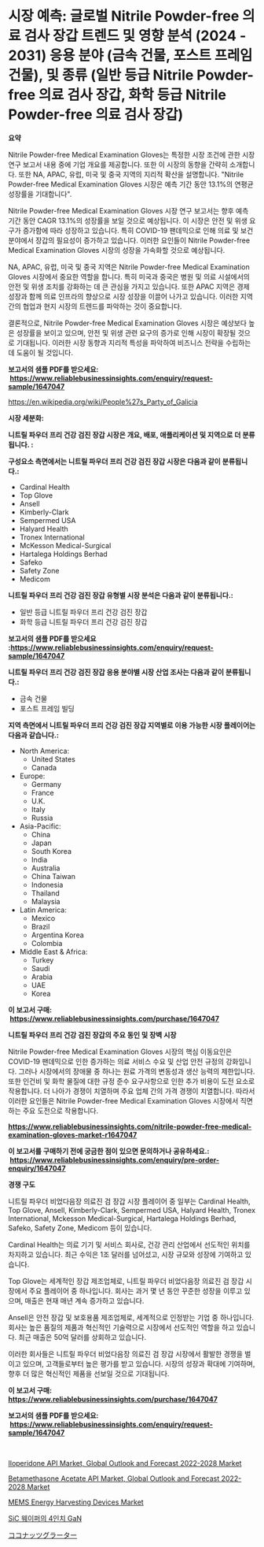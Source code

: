 <p><h1>시장 예측: 글로벌 Nitrile Powder-free 의료 검사 장갑 트렌드 및 영향 분석 (2024 - 2031) 응용 분야 (금속 건물, 포스트 프레임 건물), 및 종류 (일반 등급 Nitrile Powder-free 의료 검사 장갑, 화학 등급 Nitrile Powder-free 의료 검사 장갑)</h1></p><p><strong>요약</strong></p>
<p><p>Nitrile Powder-free Medical Examination Gloves는 특정한 시장 조건에 관한 시장 연구 보고서 내용 중에 기업 개요를 제공합니다. 또한 이 시장의 동향을 간략히 소개합니다. 또한 NA, APAC, 유럽, 미국 및 중국 지역의 지리적 확산을 설명합니다. "Nitrile Powder-free Medical Examination Gloves 시장은 예측 기간 동안 13.1%의 연평균 성장률을 기대합니다".</p><p>Nitrile Powder-free Medical Examination Gloves 시장 연구 보고서는 향후 예측 기간 동안 CAGR 13.1%의 성장률을 보일 것으로 예상됩니다. 이 시장은 안전 및 위생 요구가 증가함에 따라 성장하고 있습니다. 특히 COVID-19 팬데믹으로 인해 의료 및 보건 분야에서 장갑의 필요성이 증가하고 있습니다. 이러한 요인들이 Nitrile Powder-free Medical Examination Gloves 시장의 성장을 가속화할 것으로 예상됩니다.</p><p>NA, APAC, 유럽, 미국 및 중국 지역은 Nitrile Powder-free Medical Examination Gloves 시장에서 중요한 역할을 합니다. 특히 미국과 중국은 병원 및 의료 시설에서의 안전 및 위생 조치를 강화하는 데 큰 관심을 가지고 있습니다. 또한 APAC 지역은 경제 성장과 함께 의료 인프라의 향상으로 시장 성장을 이끌어 나가고 있습니다. 이러한 지역 간의 협업과 현지 시장의 트렌드를 파악하는 것이 중요합니다.</p><p>결론적으로, Nitrile Powder-free Medical Examination Gloves 시장은 예상보다 높은 성장률을 보이고 있으며, 안전 및 위생 관련 요구의 증가로 인해 시장이 확장될 것으로 기대됩니다. 이러한 시장 동향과 지리적 특성을 파악하여 비즈니스 전략을 수립하는 데 도움이 될 것입니다.</p></p>
<p><strong>보고서의 샘플 PDF를 받으세요: &nbsp;<a href="https://www.reliablebusinessinsights.com/enquiry/request-sample/1647047">https://www.reliablebusinessinsights.com/enquiry/request-sample/1647047</a></strong></p>
<p><a href="https://en.wikipedia.org/wiki/People%27s_Party_of_Galicia">https://en.wikipedia.org/wiki/People%27s_Party_of_Galicia</a></p>
<p><strong>시장 세분화:</strong></p>
<p><strong> 니트릴 파우더 프리 건강 검진 장갑 시장은 개요, 배포, 애플리케이션 및 지역으로 더 분류됩니다. :</strong></p>
<p><strong>구성요소 측면에서는 니트릴 파우더 프리 건강 검진 장갑 시장은 다음과 같이 분류됩니다.:</strong></p>
<p><ul><li>Cardinal Health</li><li>Top Glove</li><li>Ansell</li><li>Kimberly-Clark</li><li>Sempermed USA</li><li>Halyard Health</li><li>Tronex International</li><li>McKesson Medical-Surgical</li><li>Hartalega Holdings Berhad</li><li>Safeko</li><li>Safety Zone</li><li>Medicom</li></ul></p>
<p><strong> 니트릴 파우더 프리 건강 검진 장갑 유형별 시장 분석은 다음과 같이 분류됩니다.:</strong></p>
<p><ul><li>일반 등급 니트릴 파우더 프리 건강 검진 장갑</li><li>화학 등급 니트릴 파우더 프리 건강 검진 장갑</li></ul></p>
<p><strong>보고서의 샘플 PDF를 받으세요 :<a href="https://www.reliablebusinessinsights.com/enquiry/request-sample/1647047">https://www.reliablebusinessinsights.com/enquiry/request-sample/1647047</a></strong></p>
<p><strong> 니트릴 파우더 프리 건강 검진 장갑 응용 분야별 시장 산업 조사는 다음과 같이 분류됩니다.:</strong></p>
<p><ul><li>금속 건물</li><li>포스트 프레임 빌딩</li></ul></p>
<p><strong>지역 측면에서 니트릴 파우더 프리 건강 검진 장갑 지역별로 이용 가능한 시장 플레이어는 다음과 같습니다.:</strong></p>
<p><ul>
    <li>
        North America:
        <ul>
            <li>United States</li>
            <li>Canada</li>
        </ul>
    </li>
    <li>
        Europe:
        <ul>
            <li>Germany</li>
            <li>France</li>
            <li>U.K.</li>
            <li>Italy</li>
            <li>Russia</li>
        </ul>
    </li>
    <li>
        Asia-Pacific:
        <ul>
            <li>China</li>
            <li>Japan</li>
            <li>South Korea</li>
            <li>India</li>
            <li>Australia</li>
            <li>China Taiwan</li>
            <li>Indonesia</li>
            <li>Thailand</li>
            <li>Malaysia</li>
        </ul>
    </li>
    <li>
        Latin America:
        <ul>
            <li>Mexico</li>
            <li>Brazil</li>
            <li>Argentina Korea</li>
            <li>Colombia</li>
        </ul>
    </li>
    <li>
        Middle East & Africa:
        <ul>
            <li>Turkey</li>
            <li>Saudi</li>
            <li>Arabia</li>
            <li>UAE</li>
            <li>Korea</li>
        </ul>
    </li>
    </ul></p>
<p><strong>이 보고서 구매: &nbsp;<a href="https://www.reliablebusinessinsights.com/purchase/1647047">https://www.reliablebusinessinsights.com/purchase/1647047</a></strong></p>
<p><strong>니트릴 파우더 프리 건강 검진 장갑의 주요 동인 및 장벽 시장</strong></p>
<p><p>Nitrile Powder-free Medical Examination Gloves 시장의 핵심 이동요인은 COVID-19 팬데믹으로 인한 증가하는 의료 서비스 수요 및 산업 안전 규정의 강화입니다. 그러나 시장에서의 장애물 중 하나는 원료 가격의 변동성과 생산 능력의 제한입니다. 또한 인건비 및 화학 물질에 대한 규정 준수 요구사항으로 인한 추가 비용이 도전 요소로 작용합니다. 더 나아가 경쟁이 치열하며 주요 업체 간의 가격 경쟁이 치열합니다. 따라서 이러한 요인들은 Nitrile Powder-free Medical Examination Gloves 시장에서 직면하는 주요 도전으로 작용합니다.</p></p>
<p><strong><a href="https://www.reliablebusinessinsights.com/nitrile-powder-free-medical-examination-gloves-market-r1647047">https://www.reliablebusinessinsights.com/nitrile-powder-free-medical-examination-gloves-market-r1647047</a></strong></p>
<p><strong>이 보고서를 구매하기 전에 궁금한 점이 있으면 문의하거나 공유하세요.: &nbsp;<a href="https://www.reliablebusinessinsights.com/enquiry/pre-order-enquiry/1647047">https://www.reliablebusinessinsights.com/enquiry/pre-order-enquiry/1647047</a></strong></p>
<p><strong>경쟁 구도</strong></p>
<p><p>니트릴 파우더 비었다음장 의료진 검 장갑 시장 플레이어 중 일부는 Cardinal Health, Top Glove, Ansell, Kimberly-Clark, Sempermed USA, Halyard Health, Tronex International, Mckesson Medical-Surgical, Hartalega Holdings Berhad, Safeko, Safety Zone, Medicom 등이 있습니다.</p><p>Cardinal Health는 의료 기기 및 서비스 회사로, 건강 관리 산업에서 선도적인 위치를 차지하고 있습니다. 최근 수익은 1조 달러를 넘어섰고, 시장 규모와 성장에 기여하고 있습니다.</p><p>Top Glove는 세계적인 장갑 제조업체로, 니트릴 파우더 비었다음장 의료진 검 장갑 시장에서 주요 플레이어 중 하나입니다. 회사는 과거 몇 년 동안 꾸준한 성장을 이루고 있으며, 매출은 현재 매년 계속 증가하고 있습니다.</p><p>Ansell은 안전 장갑 및 보호용품 제조업체로, 세계적으로 인정받는 기업 중 하나입니다. 회사는 높은 품질의 제품과 혁신적인 기술력으로 시장에서 선도적인 역할을 하고 있습니다. 최근 매출은 50억 달러를 상회하고 있습니다.</p><p>이러한 회사들은 니트릴 파우더 비었다음장 의료진 검 장갑 시장에서 활발한 경쟁을 벌이고 있으며, 고객들로부터 높은 평가를 받고 있습니다. 시장의 성장과 확대에 기여하며, 향후 더 많은 혁신적인 제품을 선보일 것으로 기대됩니다.</p></p>
<p><strong>이 보고서 구매: &nbsp; <a href="https://www.reliablebusinessinsights.com/purchase/1647047">https://www.reliablebusinessinsights.com/purchase/1647047</a></strong></p>
<p><strong>보고서의 샘플 PDF를 받으세요: &nbsp;<a href="https://www.reliablebusinessinsights.com/enquiry/request-sample/1647047">https://www.reliablebusinessinsights.com/enquiry/request-sample/1647047</a></strong><strong></strong></p>
<p>&nbsp;</p>
<p><p><a href="https://www.linkedin.com/pulse/roduct-type-min-purity-less-than-98min-98-99min-more-99-srvkf?trackingId=R8a%2BLeytBJO1Z%2F8cw%2Bekaw%3D%3D">Iloperidone API Market, Global Outlook and Forecast 2022-2028 Market</a></p><p><a href="https://www.linkedin.com/pulse/comprehensive-analysis-global-betamethasone-acetate-api-lfgaf?trackingId=LGjzNVHpht4mm4FLYSxOjw%3D%3D">Betamethasone Acetate API Market, Global Outlook and Forecast 2022-2028 Market</a></p><p><a href="https://github.com/yoshih12/Market-Research-Report-List-4/blob/main/mems-energy-harvesting-devices-market.md">MEMS Energy Harvesting Devices Market</a></p><p><a href="https://github.com/TobyKub4685/Market-Research-Report-List-2/blob/main/3499237177187.md">SiC 웨이퍼의 4인치 GaN</a></p><p><a href="https://github.com/zjkmgcs938405/Market-Research-Report-List-2/blob/main/9143183164215.md">ココナッツグラーター</a></p></p>